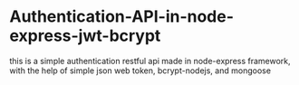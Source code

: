 # Authentication-API-in-node-express-jwt-bcrypt
this is a simple authentication restful api made in node-express framework, with the help of simple json web token, bcrypt-nodejs, and mongoose 
